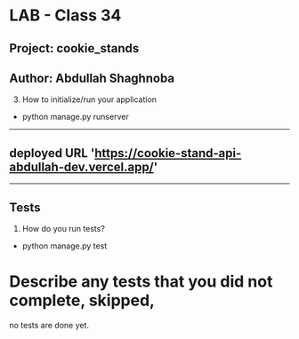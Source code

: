 # LAB - Class 34
## Project: cookie_stands
## Author: Abdullah Shaghnoba

3. How to initialize/run your application 
- python manage.py runserver


---

## deployed URL 'https://cookie-stand-api-abdullah-dev.vercel.app/'

---

## Tests
1. How do you run tests?
- python manage.py test

# Describe any tests that you did not complete, skipped,
no tests are done yet. 

